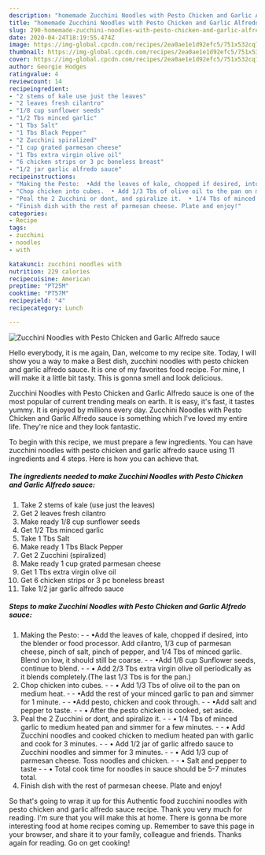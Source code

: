 ```yaml
---
description: "homemade Zucchini Noodles with Pesto Chicken and Garlic Alfredo sauce recipe | how to make homemade Zucchini Noodles with Pesto Chicken and Garlic Alfredo sauce"
title: "homemade Zucchini Noodles with Pesto Chicken and Garlic Alfredo sauce recipe | how to make homemade Zucchini Noodles with Pesto Chicken and Garlic Alfredo sauce"
slug: 290-homemade-zucchini-noodles-with-pesto-chicken-and-garlic-alfredo-sauce-recipe-how-to-make-homemade-zucchini-noodles-with-pesto-chicken-and-garlic-alfredo-sauce
date: 2020-04-24T18:19:55.474Z
image: https://img-global.cpcdn.com/recipes/2ea0ae1e1d92efc5/751x532cq70/zucchini-noodles-with-pesto-chicken-and-garlic-alfredo-sauce-recipe-main-photo.jpg
thumbnail: https://img-global.cpcdn.com/recipes/2ea0ae1e1d92efc5/751x532cq70/zucchini-noodles-with-pesto-chicken-and-garlic-alfredo-sauce-recipe-main-photo.jpg
cover: https://img-global.cpcdn.com/recipes/2ea0ae1e1d92efc5/751x532cq70/zucchini-noodles-with-pesto-chicken-and-garlic-alfredo-sauce-recipe-main-photo.jpg
author: Georgie Hodges
ratingvalue: 4
reviewcount: 14
recipeingredient:
- "2 stems of kale use just the leaves"
- "2 leaves fresh cilantro"
- "1/8 cup sunflower seeds"
- "1/2 Tbs minced garlic"
- "1 Tbs Salt"
- "1 Tbs Black Pepper"
- "2 Zucchini spiralized"
- "1 cup grated parmesan cheese"
- "1 Tbs extra virgin olive oil"
- "6 chicken strips or 3 pc boneless breast"
- "1/2 jar garlic alfredo sauce"
recipeinstructions:
- "Making the Pesto:  •Add the leaves of kale, chopped if desired, into the blender or food processor. Add cilantro, 1/3 cup of parmesan cheese, pinch of salt, pinch of pepper, and 1/4 Tbs of minced garlic. Blend on low, it should still be coarse.   •Add 1/8 cup Sunflower seeds, continue to blend.  • Add 2/3 Tbs extra virgin olive oil periodically as it blends completely.(The last 1/3 Tbs is for the pan.)"
- "Chop chicken into cubes.  • Add 1/3 Tbs of olive oil to the pan on medium heat.  •Add the rest of your minced garlic to pan and simmer for 1 minute.  •Add pesto, chicken and cook through.  •Add salt and pepper to taste.  • After the pesto chicken is cooked, set aside."
- "Peal the 2 Zucchini or dont, and spiralize it.  • 1/4 Tbs of minced garlic to medium heated pan and simmer for a few minutes.   • Add Zucchini noodles and cooked chicken to medium heated pan with garlic and cook for 3 minutes.  • Add 1/2 jar of garlic alfredo sauce to Zucchini noodles and simmer for 3 minutes.   • Add 1/3 cup of parmesan cheese. Toss noodles and chicken.  • Salt and pepper to taste  • Total cook time for noodles in sauce should be 5-7 minutes total."
- "Finish dish with the rest of parmesan cheese. Plate and enjoy!"
categories:
- Recipe
tags:
- zucchini
- noodles
- with

katakunci: zucchini noodles with 
nutrition: 229 calories
recipecuisine: American
preptime: "PT25M"
cooktime: "PT57M"
recipeyield: "4"
recipecategory: Lunch

---
```



![Zucchini Noodles with Pesto Chicken and Garlic Alfredo sauce](https://img-global.cpcdn.com/recipes/2ea0ae1e1d92efc5/751x532cq70/zucchini-noodles-with-pesto-chicken-and-garlic-alfredo-sauce-recipe-main-photo.jpg)

Hello everybody, it is me again, Dan, welcome to my recipe site. Today, I will show you a way to make a Best dish, zucchini noodles with pesto chicken and garlic alfredo sauce. It is one of my favorites food recipe. For mine, I will make it a little bit tasty. This is gonna smell and look delicious.



Zucchini Noodles with Pesto Chicken and Garlic Alfredo sauce is one of the most popular of current trending meals on earth. It is easy, it's fast, it tastes yummy. It is enjoyed by millions every day. Zucchini Noodles with Pesto Chicken and Garlic Alfredo sauce is something which I've loved my entire life. They're nice and they look fantastic.


To begin with this recipe, we must prepare a few ingredients. You can have zucchini noodles with pesto chicken and garlic alfredo sauce using 11 ingredients and 4 steps. Here is how you can achieve that.

<!--inarticleads1-->

##### The ingredients needed to make Zucchini Noodles with Pesto Chicken and Garlic Alfredo sauce:

1. Take 2 stems of kale (use just the leaves)
1. Get 2 leaves fresh cilantro
1. Make ready 1/8 cup sunflower seeds
1. Get 1/2 Tbs minced garlic
1. Take 1 Tbs Salt
1. Make ready 1 Tbs Black Pepper
1. Get 2 Zucchini (spiralized)
1. Make ready 1 cup grated parmesan cheese
1. Get 1 Tbs extra virgin olive oil
1. Get 6 chicken strips or 3 pc boneless breast
1. Take 1/2 jar garlic alfredo sauce




<!--inarticleads2-->

##### Steps to make Zucchini Noodles with Pesto Chicken and Garlic Alfredo sauce:

1. Making the Pesto: -  - •Add the leaves of kale, chopped if desired, into the blender or food processor. Add cilantro, 1/3 cup of parmesan cheese, pinch of salt, pinch of pepper, and 1/4 Tbs of minced garlic. Blend on low, it should still be coarse.  -  - •Add 1/8 cup Sunflower seeds, continue to blend. -  - • Add 2/3 Tbs extra virgin olive oil periodically as it blends completely.(The last 1/3 Tbs is for the pan.)
1. Chop chicken into cubes. -  - • Add 1/3 Tbs of olive oil to the pan on medium heat. -  - •Add the rest of your minced garlic to pan and simmer for 1 minute. -  - •Add pesto, chicken and cook through. -  - •Add salt and pepper to taste. -  - • After the pesto chicken is cooked, set aside.
1. Peal the 2 Zucchini or dont, and spiralize it. -  - • 1/4 Tbs of minced garlic to medium heated pan and simmer for a few minutes.  -  - • Add Zucchini noodles and cooked chicken to medium heated pan with garlic and cook for 3 minutes. -  - • Add 1/2 jar of garlic alfredo sauce to Zucchini noodles and simmer for 3 minutes.  -  - • Add 1/3 cup of parmesan cheese. Toss noodles and chicken. -  - • Salt and pepper to taste -  - • Total cook time for noodles in sauce should be 5-7 minutes total.
1. Finish dish with the rest of parmesan cheese. Plate and enjoy!




So that's going to wrap it up for this Authentic food zucchini noodles with pesto chicken and garlic alfredo sauce recipe. Thank you very much for reading. I'm sure that you will make this at home. There is gonna be more interesting food at home recipes coming up. Remember to save this page in your browser, and share it to your family, colleague and friends. Thanks again for reading. Go on get cooking!
